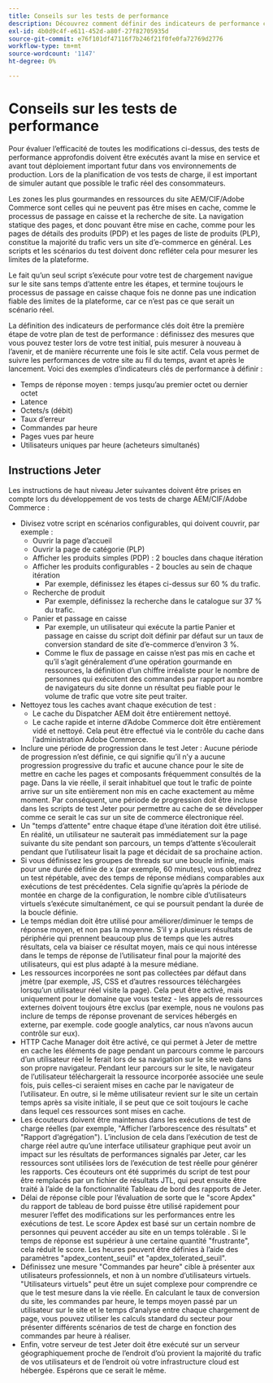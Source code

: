```yaml
---
title: Conseils sur les tests de performance
description: Découvrez comment définir des indicateurs de performance clés pour lancer votre solution Adobe Commerce et Adobe Experience Manager.
exl-id: 4b0d9c4f-e611-452d-a80f-27f82705935d
source-git-commit: e76f101df47116f7b246f21f0fe0fa72769d2776
workflow-type: tm+mt
source-wordcount: '1147'
ht-degree: 0%

---
```


# Conseils sur les tests de performance

Pour évaluer l’efficacité de toutes les modifications ci-dessus, des tests de performance approfondis doivent être exécutés avant la mise en service et avant tout déploiement important futur dans vos environnements de production. Lors de la planification de vos tests de charge, il est important de simuler autant que possible le trafic réel des consommateurs.

Les zones les plus gourmandes en ressources du site AEM/CIF/Adobe Commerce sont celles qui ne peuvent pas être mises en cache, comme le processus de passage en caisse et la recherche de site. La navigation statique des pages, et donc pouvant être mise en cache, comme pour les pages de détails des produits (PDP) et les pages de liste de produits (PLP), constitue la majorité du trafic vers un site d’e-commerce en général. Les scripts et les scénarios du test doivent donc refléter cela pour mesurer les limites de la plateforme.

Le fait qu’un seul script s’exécute pour votre test de chargement navigue sur le site sans temps d’attente entre les étapes, et termine toujours le processus de passage en caisse chaque fois ne donne pas une indication fiable des limites de la plateforme, car ce n’est pas ce que serait un scénario réel.

La définition des indicateurs de performance clés doit être la première étape de votre plan de test de performance : définissez des mesures que vous pouvez tester lors de votre test initial, puis mesurer à nouveau à l’avenir, et de manière récurrente une fois le site actif. Cela vous permet de suivre les performances de votre site au fil du temps, avant et après le lancement. Voici des exemples d’indicateurs clés de performance à définir :

- Temps de réponse moyen : temps jusqu’au premier octet ou dernier octet
- Latence
- Octets/s (débit)
- Taux d’erreur
- Commandes par heure
- Pages vues par heure
- Utilisateurs uniques par heure (acheteurs simultanés)

## Instructions Jeter

Les instructions de haut niveau Jeter suivantes doivent être prises en compte lors du développement de vos tests de charge AEM/CIF/Adobe Commerce :

- Divisez votre script en scénarios configurables, qui doivent couvrir, par exemple :
   - Ouvrir la page d’accueil
   - Ouvrir la page de catégorie (PLP)
   - Afficher les produits simples (PDP) : 2 boucles dans chaque itération
   - Afficher les produits configurables - 2 boucles au sein de chaque itération
      - Par exemple, définissez les étapes ci-dessus sur 60 % du trafic.
   - Recherche de produit
      - Par exemple, définissez la recherche dans le catalogue sur 37 % du trafic.
   - Panier et passage en caisse
      - Par exemple, un utilisateur qui exécute la partie Panier et passage en caisse du script doit définir par défaut sur un taux de conversion standard de site d’e-commerce d’environ 3 %.
      - Comme le flux de passage en caisse n’est pas mis en cache et qu’il s’agit généralement d’une opération gourmande en ressources, la définition d’un chiffre irréaliste pour le nombre de personnes qui exécutent des commandes par rapport au nombre de navigateurs du site donne un résultat peu fiable pour le volume de trafic que votre site peut traiter.
- Nettoyez tous les caches avant chaque exécution de test :
   - Le cache du Dispatcher AEM doit être entièrement nettoyé.
   - Le cache rapide et interne d’Adobe Commerce doit être entièrement vidé et nettoyé. Cela peut être effectué via le contrôle du cache dans l’administration Adobe Commerce.
- Inclure une période de progression dans le test Jeter : Aucune période de progression n’est définie, ce qui signifie qu’il n’y a aucune progression progressive du trafic et aucune chance pour le site de mettre en cache les pages et composants fréquemment consultés de la page. Dans la vie réelle, il serait inhabituel que tout le trafic de pointe arrive sur un site entièrement non mis en cache exactement au même moment. Par conséquent, une période de progression doit être incluse dans les scripts de test Jeter pour permettre au cache de se développer comme ce serait le cas sur un site de commerce électronique réel.
- Un &quot;temps d’attente&quot; entre chaque étape d’une itération doit être utilisé. En réalité, un utilisateur ne sauterait pas immédiatement sur la page suivante du site pendant son parcours, un temps d’attente s’écoulerait pendant que l’utilisateur lisait la page et décidait de sa prochaine action.
- Si vous définissez les groupes de threads sur une boucle infinie, mais pour une durée définie de x (par exemple, 60 minutes), vous obtiendrez un test répétable, avec des temps de réponse médians comparables aux exécutions de test précédentes. Cela signifie qu’après la période de montée en charge de la configuration, le nombre cible d’utilisateurs virtuels s’exécute simultanément, ce qui se poursuit pendant la durée de la boucle définie.
- Le temps médian doit être utilisé pour améliorer/diminuer le temps de réponse moyen, et non pas la moyenne. S’il y a plusieurs résultats de périphérie qui prennent beaucoup plus de temps que les autres résultats, cela va biaiser ce résultat moyen, mais ce qui nous intéresse dans le temps de réponse de l’utilisateur final pour la majorité des utilisateurs, qui est plus adapté à la mesure médiane.
- Les ressources incorporées ne sont pas collectées par défaut dans jmètre (par exemple, JS, CSS et d’autres ressources téléchargées lorsqu’un utilisateur réel visite la page). Cela peut être activé, mais uniquement pour le domaine que vous testez - les appels de ressources externes doivent toujours être exclus (par exemple, nous ne voulons pas inclure de temps de réponse provenant de services hébergés en externe, par exemple. code google analytics, car nous n’avons aucun contrôle sur eux).
- HTTP Cache Manager doit être activé, ce qui permet à Jeter de mettre en cache les éléments de page pendant un parcours comme le parcours d’un utilisateur réel le ferait lors de sa navigation sur le site web dans son propre navigateur. Pendant leur parcours sur le site, le navigateur de l’utilisateur téléchargerait la ressource incorporée associée une seule fois, puis celles-ci seraient mises en cache par le navigateur de l’utilisateur. En outre, si le même utilisateur revient sur le site un certain temps après sa visite initiale, il se peut que ce soit toujours le cache dans lequel ces ressources sont mises en cache.
- Les écouteurs doivent être maintenus dans les exécutions de test de charge réelles (par exemple, &quot;Afficher l’arborescence des résultats&quot; et &quot;Rapport d’agrégation&quot;). L’inclusion de cela dans l’exécution de test de charge réel autre qu’une interface utilisateur graphique peut avoir un impact sur les résultats de performances signalés par Jeter, car les ressources sont utilisées lors de l’exécution de test réelle pour générer les rapports. Ces écouteurs ont été supprimés du script de test pour être remplacés par un fichier de résultats JTL, qui peut ensuite être traité à l’aide de la fonctionnalité Tableau de bord des rapports de Jeter.
- Délai de réponse cible pour l’évaluation de sorte que le &quot;score Apdex&quot; du rapport de tableau de bord puisse être utilisé rapidement pour mesurer l’effet des modifications sur les performances entre les exécutions de test. Le score Apdex est basé sur un certain nombre de personnes qui peuvent accéder au site en un temps tolérable . Si le temps de réponse est supérieur à une certaine quantité &quot;frustrante&quot;, cela réduit le score. Les heures peuvent être définies à l’aide des paramètres &quot;apdex_content_seuil&quot; et &quot;apdex_tolerated_seuil&quot;.
- Définissez une mesure &quot;Commandes par heure&quot; cible à présenter aux utilisateurs professionnels, et non à un nombre d’utilisateurs virtuels. &quot;Utilisateurs virtuels&quot; peut être un sujet complexe pour comprendre ce que le test mesure dans la vie réelle. En calculant le taux de conversion du site, les commandes par heure, le temps moyen passé par un utilisateur sur le site et le temps d’analyse entre chaque chargement de page, vous pouvez utiliser les calculs standard du secteur pour présenter différents scénarios de test de charge en fonction des commandes par heure à réaliser.
- Enfin, votre serveur de test Jeter doit être exécuté sur un serveur géographiquement proche de l’endroit d’où provient la majorité du trafic de vos utilisateurs et de l’endroit où votre infrastructure cloud est hébergée. Espérons que ce serait le même.
